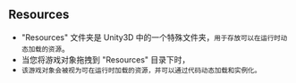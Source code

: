 ## Resources
* "Resources" 文件夹是 Unity3D 中的一个特殊文件夹，`用于存放可以在运行时动态加载的资源`。
* 当您将游戏对象拖拽到 "Resources" 目录下时，
* `该游戏对象会被视为可在运行时加载的资源，并可以通过代码动态加载和实例化。`



